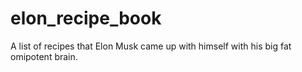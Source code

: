 # elon_recipe_book
A list of recipes that Elon Musk came up with himself with his big fat omipotent brain. 
